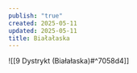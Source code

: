 ```yaml
---
publish: "true"
created: 2025-05-11
updated: 2025-05-11
title: Białałaska
---
```

![[9 Dystrykt (Białałaska)#^7058d4]]